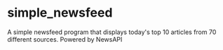 # simple_newsfeed
A simple newsfeed program that displays today's top 10 articles from 70 different sources. Powered by NewsAPI

